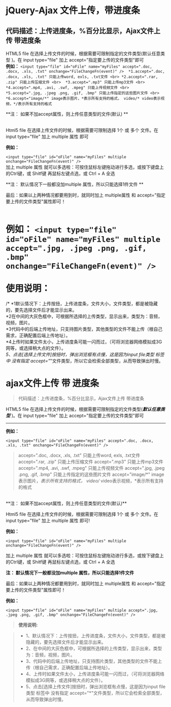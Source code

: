 # jQuery-Ajax 文件上传，带进度条 
代码描述：上传进度条，%百分比显示，Ajax文件上传 带进度条 <br>
---------------------------------------------------
HTML5 file 在选择上传文件的时候，根据需要可限制指定的文件类型(默认任意类型 )。在 input type="file" 加上 accept="指定要上传的文件类型"即可 <br>
**例如：**
`<input type="file" id="oFile" name="myFiles" accept=".doc, .docx, .xls, .txt" onchange="FileChangeFn(event)" /> 
  *1.accept=".doc, .docx, .xls, .txt" 只能上传word, exls, .txt文件 <br>
  *2.accept=".rar, .zip" 只能上传压缩文件 <br> 
  *3.accept=".mp3" 只能上传mp3文件 <br>
  *4.accept=".mp4, .avi, .swf, .mpeg" 只能上传视频文件 <br>
  *5.accept=".jpg, .jpeg .png, .gif, .bmp" 只能上传指定的这些图片文件 <br>
  *6.accept="image/*" image表示图片，*表示所有支持的格式， video/* video表示视频，*/表示所有支持的格式` <br>
  
**注： 如果不加accept属性，则上传任意类型的文件(默认) **<br><br>

Html5 file 在选择上传文件的时候，根据需要可限制选择 1个 或 多个 文件。在 input type="file" 加上 multiple 属性 即可 <br>

**例如：** 

`<input type="file" id="oFile" name="myFiles" multiple onchange="FileChangeFn(event)" />` <br>
加上 multiple 属性 就可以多选啦：可按住鼠标左键拖动进行多选，或按下键盘上的Ctrl键，或 Shitf键 再鼠标左键点选，或 Ctrl + A 全选

**注： 默认情况下一般都没加multiple 属性，所以只能选择1件文件 **<br>

最后：如果以上两种情况都要用到时，就同时加上 multiple属性 和 accept="指定要上传的文件类型"属性即可！ <br><br>

**例如：**
`<input type="file" id="oFile" name="myFiles" multiple accept=".jpg, .jpeg .png, .gif, .bmp" onchange="FileChangeFn(event)" />`
<br><br>
**使用说明：**<br>
========  
/*
*1默认情况下：上传按扭，上传进度条，文件大小，文件类型，都是被隐藏的，要先选择文件后才能显示出来。  <br>
*2在中间的大灰色框中，可根据所选择的上传类型，显示出来，类型为：音频，视频，图片。  <br>
*3代码中的后端上传地址，只支持图片类型，其他类型的文件不能上传（根自己需求，正确配置后端上传地址）。<br>
*4上传时如果文件太小，上传进度条可能一闪而过，（可将浏览器网络模拟成3G网等，或选择稍大点的文件）。<br>
*5、点击[选择上传文件]按扭时，弹出浏览框有点慢，这是因为input file类型 标签中 没有指定 accept="*"文件类型，所以它会检索全部类型，从而导致弹出时慢。 



ajax文件上传 带 进度条
===================

>代码描述：上传进度条，%百分比显示，Ajax文件上传 带进度条

HTML5 file 在选择上传文件的时候，根据需要可限制指定的文件类型(***默认任意类型*** )。在 input type="file" 加上 accept="指定要上传的文件类型"即可

-------------
**例如：**
```
<input type="file" id="oFile" name="myFiles" accept=".doc, .docx, .xls, .txt" onchange="FileChangeFn(event)" />
```
>accept=".doc, .docx, .xls, .txt" 只能上传word, exls, .txt文件
accept=".rar, .zip" 只能上传压缩文件
accept=".mp3" 只能上传mp3文件
accept=".mp4, .avi, .swf, .mpeg" 只能上传视频文件
accept=".jpg, .jpeg .png, .gif, .bmp" 只能上传指定的这些图片文件
accept="image/*" image表示图片，*表示所有支持的格式， video/* video表示视频，*表示所有支持的格式

<br/>
**注： 如果不加accept属性，则上传任意类型的文件(默认)**

Html5 file 在选择上传文件的时候，根据需要可限制选择 1个 或 多个 文件。在 input type="file" 加上 multiple 属性 即可!

**例如：**
```
<input type="file" id="oFile" name="myFiles" multiple onchange="FileChangeFn(event)" />
```

加上 multiple 属性 就可以多选啦：可按住鼠标左键拖动进行多选，或按下键盘上的Ctrl键，或 Shitf键 再鼠标左键点选，或 Ctrl + A 全选

**注： 默认情况下一般都没加multiple 属性，所以只能选择1件文件**

最后：如果以上两种情况都要用到时，就同时加上 multiple属性 和 accept="指定要上传的文件类型"属性即可！

**例如：**
```
<input type="file" id="oFile" name="myFiles" multiple accept=".jpg, .jpeg .png, .gif, .bmp" onchange="FileChangeFn(event)" />
```
>**使用说明:**

>- 1、默认情况下：上传按扭，上传进度条，文件大小，文件类型，都是被隐藏的，要先选择文件后才能显示出来。
>- 2、在中间的大灰色框中，可根据所选择的上传类型，显示出来，类型为：音频，视频，图片。
>- 3、代码中的后端上传地址，只支持图片类型，其他类型的文件不能上传（根自己需求，正确配置后端上传地址）。
>- 4、上传时如果文件太小，上传进度条可能一闪而过，（可将浏览器网络模拟成3G网等，或选择稍大点的文件）。
>- 5、点击[选择上传文件]按扭时，弹出浏览框有点慢，这是因为input file类型 标签中 没有指定 accept="*"文件类型，所以它会检索全部类型，从而导致弹出时慢。
